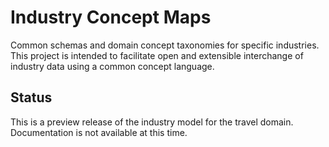 # Industry Concept Maps
Common schemas and domain concept taxonomies for specific industries.  This project is intended to facilitate open and extensible interchange of industry data using a common concept language.

## Status
This is a preview release of the industry model for the travel domain.  Documentation is not available at this time.
